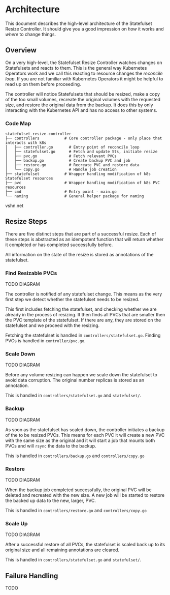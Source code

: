 # Architecture

This document describes the high-level architecture of the Statefulset Resize Controller.
It should give you a good impression on *how* it works and *where* to change things.

## Overview

On a very high-level, the Statefulset Resize Controller watches changes on Statefulsets and reacts to them.
This is the general way Kubernetes Operators work and we call this reacting to resource changes the *reconcile loop*.
If you are not familiar with Kubernetes Operators it might be helpful to read up on them before proceeding.

The controller will notice Statefulsets that should be resized, make a copy of the too small volumes, recreate the original volumes with the requested size, and restore the original data from the backup.
It does this by only interacting with the Kubernetes API and has no access to other systems.

### Code Map

```
statefulset-resize-controller
├── controllers           # Core controller package - only place that interacts with k8s
│   ├── controller.go       # Entry point of reconcile loop
│   ├── statefulset.go      # Fetch and update Sts, initiate resize
│   ├── pvc.go              # Fetch relevant PVCs
│   ├── backup.go           # Create backup PVC and job
│   ├── restore.go          # Recreate PVC and restore data
│   └── copy.go             # Handle job creation
├── statefulset           # Wrapper handling modification of k8s Statefulset resources
├── pvc                   # Wrapper handling modification of k8s PVC resources
├── cmd                   # Entry point - main.go
└── naming                # General helper package for naming
```

vshn.net

## Resize Steps

There are five distinct steps that are part of a successful resize. 
Each of these steps is abstracted as an idempotent function that will return whether it completed or has completed successfully before.


All information on the state of the resize is stored as annotations of the statefulset.

### Find Resizable PVCs

TODO DIAGRAM 

The controller is notified of any statefulset change.
This means as the very first step we detect whether the statefulset needs to be resized.


This first includes fetching the statefulset, and checking whether we are already in the process of resizing.
It then finds all PVCs that are smaller then the PVC template of the statefulset.
If there are any, they are stored on the statefulset and we proceed with the resizing.

Fetching the statefulset is handled in `controllers/statefulset.go`. Finding PVCs is handled in `controller/pvc.go`.

### Scale Down

TODO DIAGRAM 

Before any volume resizing can happen we scale down the statefulset to avoid data corruption. 
The original number replicas is stored as an annotation.


This is handled in `controllers/statefulset.go` and `statefulset/`.
### Backup

TODO DIAGRAM 

As soon as the statefulset has scaled down, the controller initiates a backup of the to be resized PVCs.
This means for each PVC it will create a new PVC with the same size as the original and it will start a job that mounts both PVCs and will `rsync` the data to the backup.

This is handled in `controllers/backup.go` and `controllers/copy.go`

### Restore

TODO DIAGRAM 

When the backup job completed successfully, the original PVC will be deleted and recreated with the new size.
A new job will be started to restore the backed up data to the new, larger, PVC.

This is handled in `controllers/restore.go` and `controllers/copy.go`

### Scale Up 

TODO DIAGRAM 

After a successful restore of all PVCs, the statefulset is scaled back up to its original size and all remaining annotations are cleared.

This is handled in `controllers/statefulset.go` and `statefulset/`.

## Failure Handling

TODO
